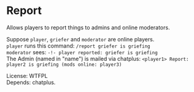 # Report

Allows players to report things to admins and online moderators.

Suppose `player`, `griefer` and `moderator` are online players.  
`player` runs this command: `/report griefer is griefing`  
`moderator` sees: `-!- player reported: griefer is griefing`  
The Admin (named in "name") is mailed via chatplus: `<player1> Report: player2 is griefing (mods online: player3)`

License: WTFPL  
Depends: chatplus.

